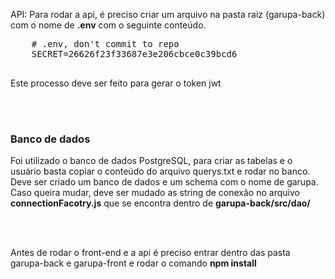 API:
  Para rodar a api, é preciso criar um arquivo na pasta raiz (garupa-back) com o nome de <b>.env</b> com o seguinte conteúdo.
  <pre>
    # .env, don't commit to repo
    SECRET=26626f23f33687e3e206cbce0c39bcd6
  </pre>
  Este processo deve ser feito para gerar o token jwt

  <br/>
  <br/>

  <h3> Banco de dados </h3>
  Foi utilizado o banco de dados PostgreSQL, para criar as tabelas e o usuário basta copiar o conteúdo do arquivo querys.txt e rodar no banco. Deve ser criado um banco de dados e um schema com o nome de garupa. Caso queira mudar, deve ser mudado as string de conexão no arquivo <b>connectionFacotry.js</b> que se encontra dentro de <b>garupa-back/src/dao/</b>
 
  <br/> <br/>

  Antes de rodar o front-end e a api é preciso entrar dentro das pasta garupa-back e garupa-front e rodar o comando <b>npm install</b>